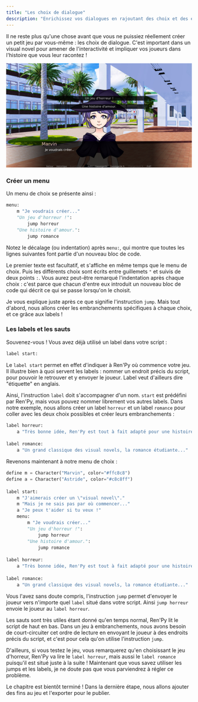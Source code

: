 ```yaml
---
title: "Les choix de dialogue"
description: "Enrichissez vos dialogues en rajoutant des choix et des embranchements d'histoire."
---
```


Il ne reste plus qu'une chose avant que vous ne puissiez réellement créer un petit jeu par vous-même : les choix de dialogue. C'est important dans un visual novel pour amener de l'interactivité et impliquer vos joueurs dans l'histoire que vous leur racontez !

![Screenshot des choix en jeu](./choix.png)

### Créer un menu

Un menu de choix se présente ainsi :

```python
menu:
    m "Je voudrais créer..."
    "Un jeu d'horreur !":
        jump horreur
    "Une histoire d'amour.":
        jump romance
```

Notez le décalage (ou indentation) après `menu:`, qui montre que toutes les lignes suivantes font partie d'un nouveau bloc de code.

Le premier texte est facultatif, et s'affiche en même temps que le menu de choix. Puis les différents choix sont écrits entre guillemets `"` et suivis de deux points `:`. Vous aurez peut-être remarqué l'indentation après chaque choix : c'est parce que chacun d'entre eux introduit un nouveau bloc de code qui décrit ce qui se passe lorsqu'on le choisit.

Je vous explique juste après ce que signifie l'instruction `jump`. Mais tout d'abord, nous allons créer les embranchements spécifiques à chaque choix, et ce grâce aux labels !

### Les labels et les sauts

Souvenez-vous ! Vous avez déjà utilisé un label dans votre script :

```python
label start:
```

Le `label start` permet en effet d'indiquer à Ren'Py où commence votre jeu. Il illustre bien à quoi servent les labels : nommer un endroit précis du script, pour pouvoir le retrouver et y envoyer le joueur. Label veut d'ailleurs dire "étiquette" en anglais.

Ainsi, l'instruction `label` doit s'accompagner d'un nom. `start` est prédéfini par Ren'Py, mais vous pouvez nommer librement vos autres labels. Dans notre exemple, nous allons créer un label `horreur` et un label `romance` pour coller avec les deux choix possibles et créer leurs embranchements :

```python
label horreur:
    a "Très bonne idée, Ren'Py est tout à fait adapté pour une histoire terrifiante !"

label romance:
    a "Un grand classique des visual novels, la romance étudiante..."
```

Revenons maintenant à notre menu de choix :

```python
define m = Character("Marvin", color="#ffc8c8")
define a = Character("Astride", color="#c8c8ff")

label start:
    m "J'aimerais créer un \"visual novel\"."
    m "Mais je ne sais pas par où commencer..."
    a "Je peux t'aider si tu veux !"
    menu:
        m "Je voudrais créer..."
        "Un jeu d'horreur !":
            jump horreur
        "Une histoire d'amour.":
            jump romance

label horreur:
    a "Très bonne idée, Ren'Py est tout à fait adapté pour une histoire terrifiante !"

label romance:
    a "Un grand classique des visual novels, la romance étudiante..."
```

Vous l'avez sans doute compris, l'instruction `jump` permet d'envoyer le joueur vers n'importe quel `label` situé dans votre script. Ainsi `jump horreur` envoie le joueur au `label horreur`.

Les sauts sont très utiles étant donné qu'en temps normal, Ren'Py lit le script de haut en bas. Dans un jeu à embranchements, nous avons besoin de court-circuiter cet ordre de lecture en envoyant le joueur à des endroits précis du script, et c'est pour cela qu'on utilise l'instruction `jump`.

D'ailleurs, si vous testez le jeu, vous remarquerez qu'en choisissant le jeu d'horreur, Ren'Py va lire le `label horreur`, mais aussi le `label romance` puisqu'il est situé juste à la suite ! Maintenant que vous savez utiliser les jumps et les labels, je ne doute pas que vous parviendrez à régler ce problème.

Le chapitre est bientôt terminé ! Dans la dernière étape, nous allons ajouter des fins au jeu et l'exporter pour le publier.
